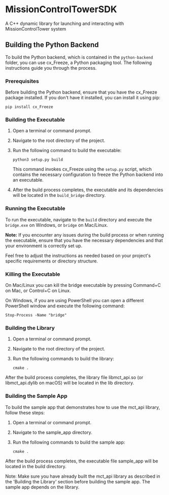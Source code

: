 # MissionControlTowerSDK
A C++ dynamic library for launching and interacting with MissionControlTower system

## Building the Python Backend

To build the Python backend, which is contained in the `python-backend` folder, you can use cx_Freeze, a Python packaging tool. The following instructions guide you through the process.

### Prerequisites

Before building the Python backend, ensure that you have the cx_Freeze package installed. If you don't have it installed, you can install it using pip:

```shell
pip install cx_Freeze
```

### Building the Executable

1. Open a terminal or command prompt.

2. Navigate to the root directory of the project.

3. Run the following command to build the executable:

   ```shell
   python3 setup.py build
   ```

   This command invokes cx_Freeze using the `setup.py` script, which contains the necessary configuration to freeze the Python backend into an executable.

4. After the build process completes, the executable and its dependencies will be located in the `build_bridge` directory.

### Running the Executable

To run the executable, navigate to the `build` directory and execute the `bridge.exe` on Windows, or `bridge` on Mac/Linux.

**Note:** If you encounter any issues during the build process or when running the executable, ensure that you have the necessary dependencies and that your environment is correctly set up.

Feel free to adjust the instructions as needed based on your project's specific requirements or directory structure.

### Killing the Executable

On Mac/Linux you can kill the bridge executable by pressing Command+C on Mac, or Control+C on Linux.

On Windows, if you are using PowerShell you can open a different PowerShell window and execute the following command:

```shell
Stop-Process -Name "bridge"
```

### Building the Library

1. Open a terminal or command prompt.

2. Navigate to the root directory of the project.

3. Run the following commands to build the library:

   ```shell
   cmake .
   ```

After the build process completes, the library file libmct_api.so (or libmct_api.dylib on macOS) will be located in the lib directory.

### Building the Sample App

To build the sample app that demonstrates how to use the mct_api library, follow these steps:

1. Open a terminal or command prompt.

2. Navigate to the sample_app directory.

3. Run the following commands to build the sample app:

   ```shell
   cmake .
   ```

After the build process completes, the executable file sample_app will be located in the build directory.

Note: Make sure you have already built the mct_api library as described in the 'Building the Library' section before building the sample app. The sample app depends on the library.
